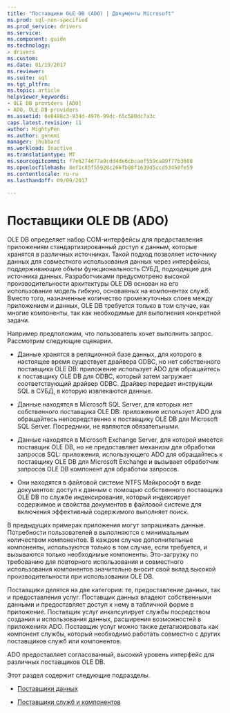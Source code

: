 ```yaml
---
title: "Поставщики OLE DB (ADO) | Документы Microsoft"
ms.prod: sql-non-specified
ms.prod_service: drivers
ms.service: 
ms.component: guide
ms.technology:
- drivers
ms.custom: 
ms.date: 01/19/2017
ms.reviewer: 
ms.suite: sql
ms.tgt_pltfrm: 
ms.topic: article
helpviewer_keywords:
- OLE DB providers [ADO]
- ADO, OLE DB providers
ms.assetid: 6e0488c3-934d-4976-99dc-65c580dc7a3c
caps.latest.revision: 11
author: MightyPen
ms.author: genemi
manager: jhubbard
ms.workload: Inactive
ms.translationtype: MT
ms.sourcegitcommit: f7e6274d77a9cdd4de6cbcaef559ca99f77b3608
ms.openlocfilehash: 8ef1c85f55928c266fb88f1639d5ccd53450fe59
ms.contentlocale: ru-ru
ms.lasthandoff: 09/09/2017

---
```

# <a name="ole-db-providers-ado"></a>Поставщики OLE DB (ADO)
OLE DB определяет набор COM-интерфейсы для предоставления приложениям стандартизированный доступ к данным, которые хранятся в различных источниках. Такой подход позволяет источнику данных для совместного использования данных через интерфейсы, поддерживающие объем функциональность СУБД, подходящие для источника данных. Разработчиками предусмотрено высокой производительности архитектуры OLE DB основан на его использование модель гибкую, основанных на компонентах служб. Вместо того, назначенные количество промежуточных слоев между приложением и данных, OLE DB требуется только в том случае, как многие компоненты, так как необходимые для выполнения конкретной задачи.  
  
 Например предположим, что пользователь хочет выполнить запрос. Рассмотрим следующие сценарии.  
  
-   Данные хранятся в реляционной базе данных, для которого в настоящее время существует драйвера ODBC, но нет собственного поставщика OLE DB: приложение использует ADO для обращайтесь к поставщику OLE DB для ODBC, который затем загружает соответствующий драйвер ODBC. Драйвер передает инструкции SQL в СУБД, в которую извлекаются данные.  
  
-   Данные находятся в Microsoft SQL Server, для которых нет собственного поставщика OLE DB: приложение использует ADO для обращайтесь непосредственно к поставщику OLE DB для Microsoft SQL Server. Посредники, не являются обязательными.  
  
-   Данные находятся в Microsoft Exchange Server, для которой имеется поставщик OLE DB, но не предоставляет механизм для обработки запросов SQL: приложения, использующего ADO для обращайтесь к поставщику OLE DB для Microsoft Exchange и вызывает обработчик запросов OLE DB компонент для обработки запросов.  
  
-   Они находятся в файловой системе NTFS Майкрософт в виде документов: доступ к данным с помощью собственного поставщика OLE DB по службе индексирования, который индексирует содержимое и свойства документов в файловой системе для включения эффективный содержимого выполняет поиск.  
  
 В предыдущих примерах приложения могут запрашивать данные. Потребности пользователей в выполняются с минимальным количеством компонентов. В каждом случае дополнительные компоненты, используются только в том случае, если требуется, и вызываются только необходимые компоненты. Это-загрузку по требованию для повторного использования и совместного использования компонентов значительно вносит свой вклад высокой производительности при использовании OLE DB.  
  
 Поставщики делятся на две категории: те, предоставление данных, так и предоставления услуг. Поставщик данных владеют собственными данными и предоставляет доступ к нему в табличной форме в приложение. Поставщик услуг инкапсулирует службы посредством создания и использования данных, расширения возможностей в приложениях ADO. Поставщик услуг можно также детализировать как компонент службы, который необходимо работать совместно с других поставщиков служб или компонентов.  
  
 ADO предоставляет согласованный, высокий уровень интерфейс для различных поставщиков OLE DB.  
  
 Этот раздел содержит следующие подразделы.  
  
-   [Поставщики данных](../../../ado/guide/data/data-providers.md)  
  
-   [Поставщики служб и компонентов](../../../ado/guide/data/service-providers-and-components.md)

